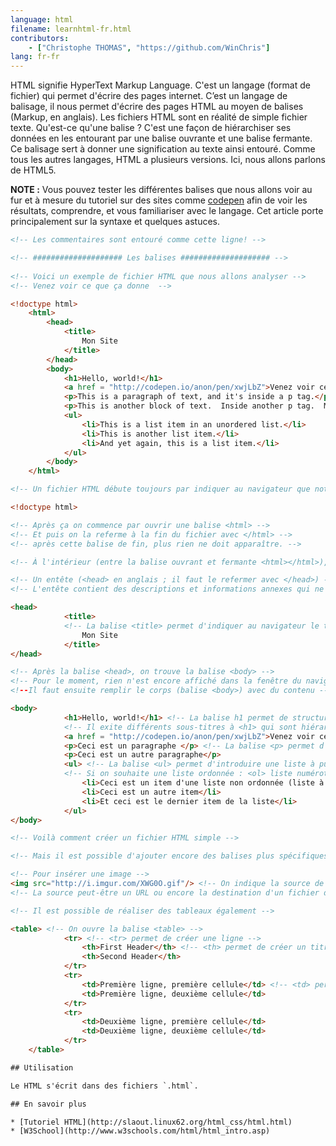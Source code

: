 ```yaml
---
language: html
filename: learnhtml-fr.html
contributors:
    - ["Christophe THOMAS", "https://github.com/WinChris"]
lang: fr-fr
---
```

HTML signifie HyperText Markup Language. 
C'est un langage (format de fichier) qui permet d'écrire des pages internet.
C’est un langage de balisage, il nous permet d'écrire des pages HTML au moyen de balises (Markup, en anglais).
Les fichiers HTML sont en réalité de simple fichier texte.
Qu'est-ce qu'une balise ? C'est une façon de hiérarchiser ses données en les entourant par une balise ouvrante et une balise fermante. 
Ce balisage sert à donner une signification au texte ainsi entouré.
Comme tous les autres langages, HTML a plusieurs versions. Ici, nous allons parlons de HTML5.

**NOTE :** Vous pouvez tester les différentes balises que nous allons voir au fur et à mesure du tutoriel sur des sites comme [codepen](http://codepen.io/pen/) afin de voir les résultats, comprendre, et vous familiariser avec le langage.
Cet article porte principalement sur la syntaxe et quelques astuces.


```HTML
<!-- Les commentaires sont entouré comme cette ligne! -->

<!-- #################### Les balises #################### -->
   
<!-- Voici un exemple de fichier HTML que nous allons analyser -->
<!-- Venez voir ce que ça donne  --> 

<!doctype html>
	<html>
		<head>
			<title>
				Mon Site
			</title>
		</head>
		<body>
			<h1>Hello, world!</h1>
			<a href = "http://codepen.io/anon/pen/xwjLbZ">Venez voir ce que ça donne</a>
			<p>This is a paragraph of text, and it's inside a p tag.</p>
			<p>This is another block of text.  Inside another p tag.  Mind blowing.</p>
			<ul>
				<li>This is a list item in an unordered list.</li>
				<li>This is another list item.</li>
				<li>And yet again, this is a list item.</li>
			</ul>
		</body>
	</html>

<!-- Un fichier HTML débute toujours par indiquer au navigateur que notre page est faite en HTML -->

<!doctype html>

<!-- Après ça on commence par ouvrir une balise <html> -->
<!-- Et puis on la referme à la fin du fichier avec </html> -->
<!-- après cette balise de fin, plus rien ne doit apparaître. -->

<!-- À l'intérieur (entre la balise ouvrant et fermante <html></html>), on trouve : -->

<!-- Un entête (<head> en anglais ; il faut le refermer avec </head>) -->
<!-- L'entête contient des descriptions et informations annexes qui ne sont pas affichées : se sont les métadonnées -->

<head>
			<title>
			<!-- La balise <title> permet d'indiquer au navigateur le titre à afficher dans la barre de titre de la fenêtre -->
				Mon Site
			</title>
</head>

<!-- Après la balise <head>, on trouve la balise <body> -->
<!-- Pour le moment, rien n'est encore affiché dans la fenêtre du navigateur. 
<!--Il faut ensuite remplir le corps (balise <body>) avec du contenu -->

<body>
			<h1>Hello, world!</h1> <!-- La balise h1 permet de structurer le texte, c'est  un titre -->
			<!-- Il exite différents sous-titres à <h1> qui sont hiérarchisés du plus important (h2) au plus précis (h6) -->
			<a href = "http://codepen.io/anon/pen/xwjLbZ">Venez voir ce que ça donne</a> <!-- Lien vers la source cible indiqué dans href="" -->
			<p>Ceci est un paragraphe </p> <!-- La balise <p> permet d'inclure du texte à la page html -->
			<p>Ceci est un autre paragraphe</p>
			<ul> <!-- La balise <ul> permet d'introduire une liste à puces -->
			<!-- Si on souhaite une liste ordonnée : <ol> liste numérotée, 1. pour le premier élément, 2. pour le second, etc -->
				<li>Ceci est un item d'une liste non ordonnée (liste à puces)</li>
				<li>Ceci est un autre item</li>
				<li>Et ceci est le dernier item de la liste</li>
			</ul>
</body>

<!-- Voilà comment créer un fichier HTML simple -->

<!-- Mais il est possible d'ajouter encore des balises plus spécifiques -->

<!-- Pour insérer une image -->
<img src="http://i.imgur.com/XWG0O.gif"/> <!-- On indique la source de l'image dans src="" -->
<!-- La source peut-être un URL ou encore la destination d'un fichier de votre ordinateur -->

<!-- Il est possible de réaliser des tableaux également -->

<table> <!-- On ouvre la balise <table> -->
			<tr> <!-- <tr> permet de créer une ligne -->
				<th>First Header</th> <!-- <th> permet de créer un titre au tableau -->
				<th>Second Header</th>
			</tr>
			<tr>
				<td>Première ligne, première cellule</td> <!-- <td> permet de créer une cellule -->
				<td>Première ligne, deuxième cellule</td>
			</tr>
			<tr>
				<td>Deuxième ligne, première cellule</td>
				<td>Deuxième ligne, deuxième cellule</td>
			</tr>
	</table>

## Utilisation

Le HTML s'écrit dans des fichiers `.html`.

## En savoir plus 

* [Tutoriel HTML](http://slaout.linux62.org/html_css/html.html)
* [W3School](http://www.w3schools.com/html/html_intro.asp)
